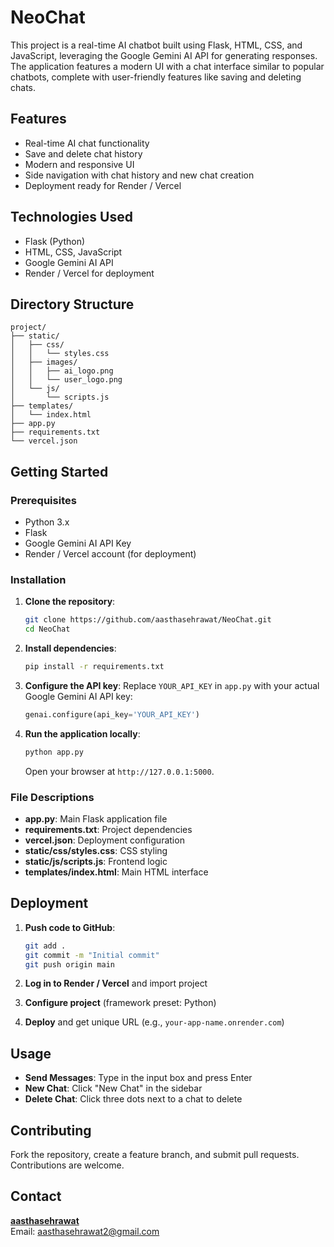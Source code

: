 # NeoChat

This project is a real-time AI chatbot built using Flask, HTML, CSS, and JavaScript, leveraging the Google Gemini AI API for generating responses. The application features a modern UI with a chat interface similar to popular chatbots, complete with user-friendly features like saving and deleting chats.

## Features

- Real-time AI chat functionality
- Save and delete chat history
- Modern and responsive UI
- Side navigation with chat history and new chat creation
- Deployment ready for Render / Vercel

## Technologies Used

- Flask (Python)
- HTML, CSS, JavaScript
- Google Gemini AI API
- Render / Vercel for deployment

## Directory Structure

```text
project/
├── static/
│   ├── css/
│   │   └── styles.css
│   ├── images/
│   │   ├── ai_logo.png
│   │   └── user_logo.png
│   └── js/
│       └── scripts.js
├── templates/
│   └── index.html
├── app.py
├── requirements.txt
└── vercel.json
```

## Getting Started

### Prerequisites

- Python 3.x
- Flask
- Google Gemini AI API Key
- Render / Vercel account (for deployment)

### Installation

1. **Clone the repository**:
    ```bash
    git clone https://github.com/aasthasehrawat/NeoChat.git
    cd NeoChat
    ```

2. **Install dependencies**:
    ```bash
    pip install -r requirements.txt
    ```

3. **Configure the API key**:
    Replace `YOUR_API_KEY` in `app.py` with your actual Google Gemini AI API key:
    ```python
    genai.configure(api_key='YOUR_API_KEY')
    ```

4. **Run the application locally**:
    ```bash
    python app.py
    ```
    Open your browser at `http://127.0.0.1:5000`.

### File Descriptions

- **app.py**: Main Flask application file  
- **requirements.txt**: Project dependencies  
- **vercel.json**: Deployment configuration  
- **static/css/styles.css**: CSS styling  
- **static/js/scripts.js**: Frontend logic  
- **templates/index.html**: Main HTML interface  

## Deployment

1. **Push code to GitHub**:
    ```bash
    git add .
    git commit -m "Initial commit"
    git push origin main
    ```

2. **Log in to Render / Vercel** and import project  
3. **Configure project** (framework preset: Python)  
4. **Deploy** and get unique URL (e.g., `your-app-name.onrender.com`)  

## Usage

- **Send Messages**: Type in the input box and press Enter  
- **New Chat**: Click "New Chat" in the sidebar  
- **Delete Chat**: Click three dots next to a chat to delete  

## Contributing

Fork the repository, create a feature branch, and submit pull requests. Contributions are welcome.  

## Contact

**[aasthasehrawat](https://github.com/aasthasehrawat)**  
Email: aasthasehrawat2@gmail.com
  
